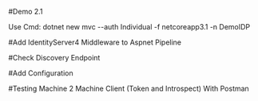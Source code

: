 #Demo 2.1

Use Cmd: dotnet new mvc --auth Individual -f netcoreapp3.1 -n DemoIDP

#Add IdentityServer4 Middleware to Aspnet Pipeline

#Check Discovery Endpoint

#Add Configuration

#Testing Machine 2 Machine Client (Token and Introspect) With Postman

